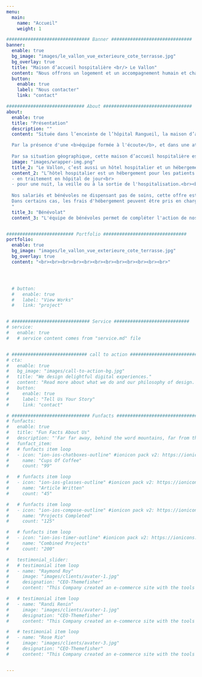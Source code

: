 ```yaml
---
menu:
  main:
    name: "Accueil"
    weight: 1

############################### Banner ##############################
banner:
  enable: true
  bg_image: "images/le_vallon_vue_exterieure_cote_terrasse.jpg"
  bg_overlay: true
  title: "Maison d’accueil hospitalière <br/> Le Vallon"
  content: "Nous offrons un logement et un accompagnement humain et chaleureux aux proches des personnes hospitalisées ainsi qu'aux patients en bilan, en pré ou post-hospitalisation, ou encore en traitement ambulatoire."
  button:
    enable: true
    label: "Nous contacter"
    link: "contact"

############################# About #################################
about:
  enable: true
  title: "Présentation"
  description: ""
  content: "Située dans l’enceinte de l’hôpital Rangueil, la maison d’accueil hospitalière <b>« Le Vallon »</b> (association de loi 1901) est gérée par deux intendantes, deux veilleurs de nuit et une équipe de bénévoles qui assurent une permanence toute l’année, 24h/24. Elle propose des <b>solutions d’hébergement</b> aux <b>parents</b> ou aux <b>proches de patients hospitalisés</b> à Toulouse, dans un établissement public ou privé.<br><br>

  Par la présence d'une <b>équipe formée à l'écoute</b>, et dans une atmosphère familiale, notre mission ne se cantonne pas à fournir un logement mais également un <b>accueil personnalisé et un soutien</b>.<br><br>
  
  Par sa situation géographique, cette maison d’accueil hospitalière est particulièrement adaptée aux parents ou aux proches de patients des hôpitaux de Rangueil, Larrey ou de l'Oncopôle.<br><br><br>"
  image: "images/wrapper-img.png"
  title_2: "Le Vallon, c’est aussi un hôtel hospitalier et un hébergement pour les patients"
  content_2: "L’hôtel hospitalier est un hébergement pour les patients:<br><br>
  - en traitement en hôpital de jour<br>
  - pour une nuit, la veille ou à la sortie de l'hospitalisation.<br><br>
  
  Nos salariés et bénévoles ne dispensant pas de soins, cette offre est réservée à des patients autonomes.<br><br>
  Dans certains cas, les frais d'hébergement peuvent être pris en charge par l’Assurance Maladie ou par l'hôpital, renseignez-vous auprès de votre service d'hospitalisation.
  "
  title_3: "Bénévolat"
  content_3: "L'équipe de bénévoles permet de compléter l'action de nos salariés pour maintenir l'établissement ouvert 24h/24, 7j/7, tout en offrant des tarifs accessibles au plus grand nombre. Si vous êtes intéressés par nous rejoindre, n'hésitez pas à visiter l'onglet 'Nous aider'."


######################### Portfolio ###############################
portfolio:
  enable: true
  bg_image: "images/le_vallon_vue_exterieure_cote_terrasse.jpg"
  bg_overlay: true
  content: "<br><br><br><br><br><br><br><br><br><br><br><br>"




  # button:
  #   enable: true
  #   label: "View Works"
  #   link: "project"


# ############################# Service ############################
# service:
#   enable: true
#   # service content comes from "service.md" file


# ############################ call to action ###########################
# cta:
#   enable: true
#   bg_image: "images/call-to-action-bg.jpg"
#   title: "We design delightful digital experiences."
#   content: "Read more about what we do and our philosophy of design. Judge for yourself The work and results <br> we’ve achieved for other clients, and meet our highly experienced Team who just love to design."
#   button:
#     enable: true
#     label: "Tell Us Your Story"
#     link: "contact"

# ############################# Funfacts ###############################
# funfacts:
#   enable: true
#   title: "Fun Facts About Us"
#   description: "'Far far away, behind the word mountains, far from the countries Vokalia and Consonantia, <br> there live the blind texts. Separated they live in Bookmarksgrove right at the coast of the Semantics'"
#   funfact_item:
#   # funfacts item loop
#   - icon: "ion-ios-chatboxes-outline" #ionicon pack v2: https://ionicons.com/v2/
#     name: "Cups Of Coffee"
#     count: "99"

#   # funfacts item loop
#   - icon: "ion-ios-glasses-outline" #ionicon pack v2: https://ionicons.com/v2/
#     name: "Article Written"
#     count: "45"

#   # funfacts item loop
#   - icon: "ion-ios-compose-outline" #ionicon pack v2: https://ionicons.com/v2/
#     name: "Projects Completed"
#     count: "125"

#   # funfacts item loop
#   - icon: "ion-ios-timer-outline" #ionicon pack v2: https://ionicons.com/v2/
#     name: "Combined Projects"
#     count: "200"

#   testimonial_slider:
#   # testimonial item loop
#   - name: "Raymond Roy"
#     image: "images/clients/avater-1.jpg"
#     designation: "CEO-Themefisher"
#     content: "This Company created an e-commerce site with the tools to make our business a success, with innovative ideas we feel that our site has unique elements that make us stand out from the crowd."

#   # testimonial item loop
#   - name: "Randi Renin"
#     image: "images/clients/avater-1.jpg"
#     designation: "CEO-Themefisher"
#     content: "This Company created an e-commerce site with the tools to make our business a success, with innovative ideas we feel that our site has unique elements that make us stand out from the crowd."

#   # testimonial item loop
#   - name: "Rose Rio"
#     image: "images/clients/avater-3.jpg"
#     designation: "CEO-Themefisher"
#     content: "This Company created an e-commerce site with the tools to make our business a success, with innovative ideas we feel that our site has unique elements that make us stand out from the crowd."


---
```

